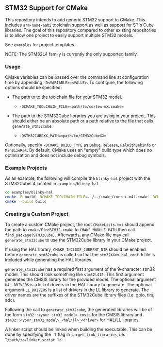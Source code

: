## STM32 Support for CMake

This repository intends to add generic STM32 support to CMake. This includes `arm-none-eabi` toolchain support as well as support for ST's Cube libraries. The goal of this repository compared to other existing repositories is to allow one project to easily support multiple STM32 models.

See `examples` for project templates.

NOTE: The STM32L4 family is currently the only supported family.

### Usage

CMake variables can be passed over the command line at configuration time by appending `-D<VARIABLE>=<VALUE>`. To configure, the following options should be specified:

- The path to to the toolchain file for your STM32 model.
  - `-DCMAKE_TOOLCHAIN_FILE=<path/to/cortex-mX.cmake>`

- The path to the STM32Cube libraries you are using in your project. This should either be an absolute path or a path relative to the file that calls `generate_stm32cube`.
  - `-DSTM32CUBEXX_PATH=<path/to/STM32CubeXX>`

Optionally, specify `-DCMAKE_BUILD_TYPE` as `Debug`, `Release`, `RelWithDebInfo` or `MinSizeRel`. By default, CMake uses an "empty" build type which does no optimization and does not include debug symbols.


### Example Projects

As an example, the following will compile the `blinky-hal` project with the STM32CubeL4 located in `examples/blinky-hal`
```bash
cd examples/blinky-hal
cmake -B build -DCMAKE_TOOLCHAIN_FILE=../../cmake/cortex-m4f.cmake -DCMAKE_BUILD_TYPE=Debug -DSTM32CUBEL4_PATH=STM32CubeL4
cmake --build build
```


### Creating a Custom Project

To create a custom CMake project, the root `CMakeLists.txt` should append the path to `cmake/FindSTM32.cmake` to `CMAKE_MODULE_PATH` then call `find_package(STM32Cube)`. Afterwards, any CMake file may call `generate_stm32cube` to use the STM32Cube library in your CMake project.

If using the HAL library, `CMAKE_INCLUDE_CURRENT_DIR` should be enabled before `generate_stm32cube` is called so that the `stm32XXxx_hal_conf.h` file is included while generating the HAL libraries.

`generate_stm32cube` has a required first argument of the 9-character stm32 model. This should look something like `stm32l412`. This first argument generates the CMSIS library for the provided model. The optional argument `HAL_DRIVERS` is a list of drivers in the HAL library to generate. The optional argument `LL_DRIVERS` is a list of drivers in the LL library to generate. The driver names are the suffixes of the STM32Cube library files (i.e. gpio, tim, adc).

Following the call to `generate_stm32cube`, the generated libraries will be of the form `stm32::<your_stm32_model>_cmsis` for the CMSIS library and `stm32::<your_stm32_model>_<hal/ll>_<driver>` for HAL/LL libraries.

A linker script should be linked when building the executable. This can be done by specifying the `-T` flag in `target_link_libraries`, i.e. `-T/path/to/linker_script.ld`.
